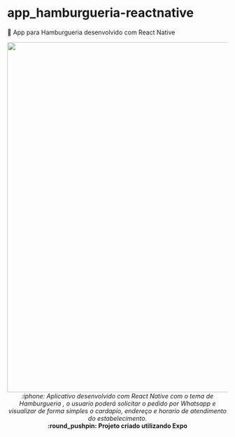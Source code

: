 # app_hamburgueria-reactnative
:hamburger: App para Hamburgueria desenvolvido com React Native

<div align="center">

<img src="https://i.ibb.co/5kkyf25/hamburgueria.png" width="800px"> 
</br>
<i> :iphone: 
 Aplicativo desenvolvido com React Native com o tema de Hamburgueria , o usuario poderá solicitar o pedido por Whatsapp
e visualizar de forma simples o cardapio, endereço e horario de atendimento do estabelecimento. </i>


</br>
<b> :round_pushpin:	  Projeto criado utilizando Expo</b>


